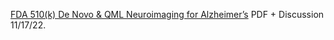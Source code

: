 [FDA 510(k) De Novo & QML Neuroimaging for Alzheimer’s](https://www.chemicalqdevice.com/fda-510kde-novo-qml-neuroimaging-for-alzheimers) PDF + Discussion 11/17/22.
